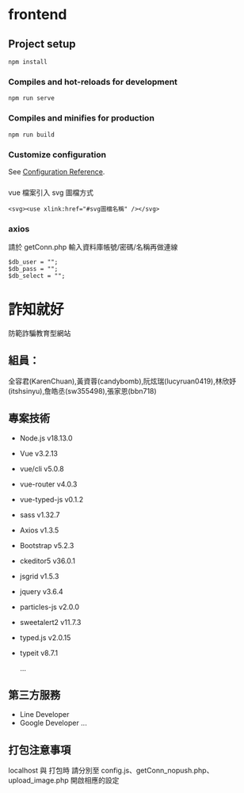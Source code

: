 # frontend

## Project setup

```
npm install
```

### Compiles and hot-reloads for development

```
npm run serve
```

### Compiles and minifies for production

```
npm run build
```

### Customize configuration

See [Configuration Reference](https://cli.vuejs.org/config/).

###

vue 檔案引入 svg 圖檔方式

<!-- <svg><use xlink:href="#svg圖檔名稱" /></svg> -->

```
<svg><use xlink:href="#svg圖檔名稱" /></svg>
```

### axios

請於 getConn.php 輸入資料庫帳號/密碼/名稱再做連線

```
$db_user = "";
$db_pass = "";
$db_select = "";
```

# 詐知就好

防範詐騙教育型網站

## 組員：

全容君(KarenChuan),黃資蓉(candybomb),阮炫瑞(lucyruan0419),林欣妤(itshsinyu),詹皓丞(sw355498),張家恩(bbn718)


## 專案技術

- Node.js       v18.13.0
- Vue           v3.2.13
- vue/cli       v5.0.8
- vue-router    v4.0.3
- vue-typed-js  v0.1.2
- sass          v1.32.7
- Axios         v1.3.5
- Bootstrap     v5.2.3
- ckeditor5     v36.0.1
- jsgrid        v1.5.3
- jquery        v3.6.4
- particles-js  v2.0.0
- sweetalert2   v11.7.3
- typed.js      v2.0.15
- typeit        v8.7.1

  ...

## 第三方服務
- Line Developer
- Google Developer
  ...

## 打包注意事項
localhost 與 打包時 請分別至 
config.js、getConn_nopush.php、upload_image.php
開啟相應的設定